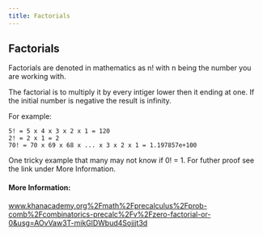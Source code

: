 ```yaml
---
title: Factorials
---
```

## Factorials

Factorials are denoted in mathematics as n! with n being the number you are working with.

The factorial is to multiply it by every intiger lower then it ending at one. If the initial number is negative the result is infinity.

For example:
```
5! = 5 x 4 x 3 x 2 x 1 = 120
2! = 2 x 1 = 2
70! = 70 x 69 x 68 x ... x 3 x 2 x 1 = 1.197857e+100
```

One tricky example that many may not know if 0! = 1. For futher proof see the link under More Information.


#### More Information:
www.khanacademy.org%2Fmath%2Fprecalculus%2Fprob-comb%2Fcombinatorics-precalc%2Fv%2Fzero-factorial-or-0&usg=AOvVaw3T-mikGlDWbud4Sojjjt3d
